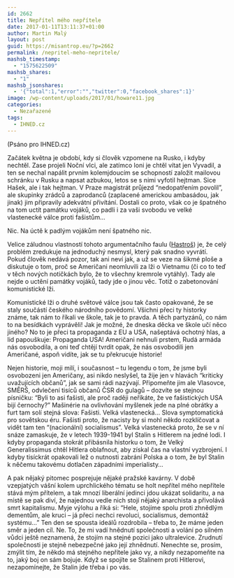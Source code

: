 ```yaml
---
id: 2662
title: Nepřítel mého nepřítele
date: 2017-01-11T13:11:37+01:00
author: Martin Malý
layout: post
guid: https://misantrop.eu/?p=2662
permalink: /nepritel-meho-nepritele/
mashsb_timestamp:
  - "1575622509"
mashsb_shares:
  - "1"
mashsb_jsonshares:
  - '{"total":1,"error":"","twitter":0,"facebook_shares":1}'
image: /wp-content/uploads/2017/01/howare11.jpg
categories:
  - Nezařazené
tags:
  - IHNED.cz
---
```

(Psáno pro IHNED.cz)

Začátek května je období, kdy si člověk vzpomene na Rusko, i kdyby nechtěl. Zase projeli Noční vlci, ale zatímco loni je chtěl vítat jen Vyvadil, a ten se nechal napálit prvním kolemjdoucím se schopností založit mailovou schránku v Rusku a napsat azbukou, letos se s nimi vyfotil hejtman. Sice Hašek, ale i tak hejtman. V Praze magistrát průjezd “nedopatřením povolil”, ale skupinky zrádců a zaprodanců (zaplacené americkou ambasádou, jak jinak) jim připravily adekvátní přivítání. Dostali co proto, však co je špatného na tom uctít památku vojáků, co padli i za vaši svobodu ve velké vlastenecké válce proti fašistům…

Nic. Na úctě k padlým vojákům není špatného nic.

Velice záludnou vlastností tohoto argumentačního faulu ([Hastroš](https://misantrop.eu/trvale-udrzitelna-krava/#hastros)) je, že celý problém zredukuje na jednoduchý nesmysl, který pak snadno vyvrátí. Pokud člověk nedává pozor, tak ani neví jak, a už se veze na šikmé ploše a diskutuje o tom, proč se Američani neomluvili za lži o Vietnamu (či co to teď v těch nových notičkách bylo, že to všechny kremrole vytáhly). Tady ale nejde o uctění památky vojáků, tady jde o jinou věc. Totiž o zabetonování komunistické lži.

Komunistické lži o druhé světové válce jsou tak často opakované, že se staly součástí českého národního povědomí. Všichni přeci ty historky známe, tak nám to říkali ve škole, tak je to pravda. A těch partyzánů, co nám to na besídkách vyprávěli! Jak je možné, že dneska děcka ve škole učí něco jiného? No to je přeci ta propaganda z EU a USA, našeptává ochotný hlas, a lid papouškuje: Propaganda USA! Američani nehnuli prstem, Rudá armáda nás osvobodila, a oni teď chtějí tvrdit opak, že nás osvobodili jen Američané, aspoň vidíte, jak se tu překrucuje historie!

Nejen historie, moji milí, i současnost &#8211; tu legendu o tom, že jsme byli osvobozeni jen Američany, asi nikdo neslyšel, ta žije jen v hlavách “kriticky uvažujících občanů”, jak se sami rádi nazývají. Připomeňte jim ale Vlasovce, SMĚRŠ, odvlečení tisíců občanů ČSR do gulagů &#8211; dozvíte se stejnou písničku: “Byli to asi fašisti, ale proč raději neříkáte, že ve fašistických USA bijí černochy?” Mašinérie na ovlivňování myšlenek jede na plné obrátky a furt tam solí stejná slova: Fašisti. Velká vlastenecká… Slova symptomatická pro sovětskou éru. Fašisti proto, že nacisty by si mohl někdo rozklíčovat a vidět tam ten “(nacionální) socialismus”. Velká vlastenecká proto, že se v ní snáze zamaskuje, že v letech 1939-1941 byl Stalin s Hitlerem na jedné lodi. I kdyby propaganda stokrát přibásnila historku o tom, že Velký Generalissimus chtěl Hitlera oblafnout, aby získal čas na vlastní vyzbrojení. I kdyby tisíckrát opakovali lež o nutnosti zabrání Polska a o tom, že byl Stalin k něčemu takovému dotlačen západními imperialisty&#8230;

A pak nějaký pitomec posprejuje nějaké pražské kavárny. V době vzepjatých vášní kolem uprchlického tématu se holt nepřítel mého nepřítele stává mým přítelem, a tak mnozí liberální jedinci jdou ukázat solidaritu, a na místě se pak diví, že najednou vedle nich stojí nějaký anarchista a přivolává smrt kapitalismu. Myje výlohu a říká si: “Hele, stojíme spolu proti zhnědlým dementům, ale kruci &#8211; já přeci nechci revoluci, socialismus, demontáž systému…” Ten den se spousta ideálů rozdrobila &#8211; třeba to, že máme jeden směr a jeden cíl. Ne. To, že mi vadí hnědnutí společnosti a volání po silném vůdci ještě neznamená, že stojím na stejné pozici jako ultralevice. Zrudnutí společnosti je stejně nebezpečné jako její zhnědnutí. Nenechte se, prosím, zmýlit tím, že někdo má stejného nepřítele jako vy, a nikdy nezapomeňte na to, jaký boj on sám bojuje. Když se spojíte se Stalinem proti Hitlerovi, nezapomínejte, že Stalin jde třeba i po vás.